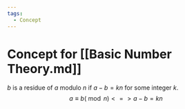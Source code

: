 ```yaml
---
tags:
  - Concept
---
```

# Concept for [[Basic Number Theory.md]]

$b$ is a residue of $a$ modulo $n$ if $a-b=kn$ for some integer $k$.
$$a\equiv b (\bmod n) <=> a-b=kn$$
